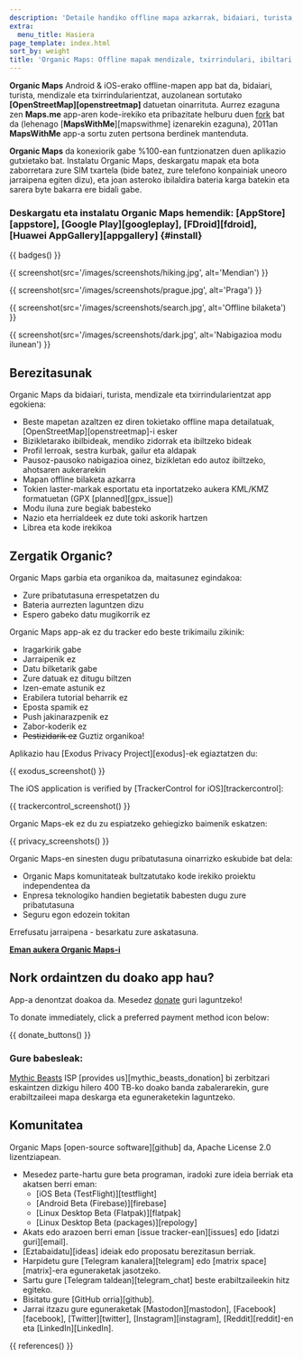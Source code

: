```yaml
---
description: 'Detaile handiko offline mapa azkarrak, bidaiari, turista, gidari, mendizale eta txirrindularientzat, MapsWithMe (Maps.me) app-aren sortzaileek garatutakoa.'
extra:
  menu_title: Hasiera
page_template: index.html
sort_by: weight
title: 'Organic Maps: Offline mapak mendizale, txirrindulari, ibiltari eta nabigaziorako'
---
```


**Organic Maps** Android & iOS-erako offline-mapen app bat da, bidaiari, turista, mendizale eta txirrindularientzat, auzolanean sortutako **[OpenStreetMap][openstreetmap]** datuetan oinarrituta. Aurrez ezaguna zen **Maps.me** app-aren kode-irekiko eta pribazitate helburu duen [fork][fork] bat da (lehenago [**MapsWithMe**][mapswithme] izenarekin ezaguna), 2011an **MapsWithMe** app-a sortu zuten pertsona berdinek mantenduta.

**Organic Maps** da konexiorik gabe %100-ean funtzionatzen duen aplikazio gutxietako bat. Instalatu Organic Maps, deskargatu mapak eta bota zaborretara zure SIM txartela (bide batez, zure telefono konpainiak uneoro jarraipena egiten dizu), eta joan asteroko ibilaldira bateria karga batekin eta sarera byte bakarra ere bidali gabe.

### Deskargatu eta instalatu Organic Maps hemendik: [AppStore][appstore], [Google Play][googleplay], [FDroid][fdroid], [Huawei AppGallery][appgallery] {#install}

{{ badges() }}

{{ screenshot(src='/images/screenshots/hiking.jpg', alt='Mendian') }}

{{ screenshot(src='/images/screenshots/prague.jpg', alt='Praga') }}

{{ screenshot(src='/images/screenshots/search.jpg', alt='Offline bilaketa')
}}

{{ screenshot(src='/images/screenshots/dark.jpg', alt='Nabigazioa modu
ilunean') }}

## Berezitasunak

Organic Maps da bidaiari, turista, mendizale eta txirrindularientzat app
egokiena:

- Beste mapetan azaltzen ez diren tokietako offline mapa detailatuak,
  [OpenStreetMap][openstreetmap]-i esker
- Bizikletarako ibilbideak, mendiko zidorrak eta ibiltzeko bideak
- Profil lerroak, sestra kurbak, gailur eta aldapak
- Pausoz-pausoko nabigazioa oinez, bizikletan edo autoz ibiltzeko, ahotsaren
  aukerarekin
- Mapan offline bilaketa azkarra
- Tokien laster-markak esportatu eta inportatzeko aukera KML/KMZ formatuetan
  (GPX [planned][gpx_issue])
- Modu iluna zure begiak babesteko
- Nazio eta herrialdeek ez dute toki askorik hartzen
- Librea eta kode irekikoa

## Zergatik Organic?

Organic Maps garbia eta organikoa da, maitasunez egindakoa:

- Zure pribatutasuna errespetatzen du
- Bateria aurrezten laguntzen dizu
- Espero gabeko datu mugikorrik ez

Organic Maps app-ak ez du tracker edo beste trikimailu zikinik:

- Iragarkirik gabe
- Jarraipenik ez
- Datu bilketarik gabe
- Zure datuak ez ditugu biltzen
- Izen-emate astunik ez
- Erabilera tutorial beharrik ez
- Eposta spamik ez
- Push jakinarazpenik ez
- Zabor-koderik ez
- ~~Pestizidarik ez~~ Guztiz organikoa!

Aplikazio hau [Exodus Privacy Project][exodus]-ek egiaztatzen du:

{{ exodus_screenshot() }}

The iOS application is verified by [TrackerControl for iOS][trackercontrol]:

{{ trackercontrol_screenshot() }}

Organic Maps-ek ez du zu espiatzeko gehiegizko baimenik eskatzen:

{{ privacy_screenshots() }}

Organic Maps-en sinesten dugu pribatutasuna oinarrizko eskubide bat dela:

- Organic Maps komunitateak bultzatutako kode irekiko proiektu independentea
  da
- Enpresa teknologiko handien begietatik babesten dugu zure pribatutasuna
- Seguru egon edozein tokitan

Errefusatu jarraipena - besarkatu zure askatasuna.

**[Eman aukera Organic Maps-i](#install)**

## Nork ordaintzen du doako app hau?

App-a denontzat doakoa da. Mesedez [donate](@/donate/index.eu.md) guri
laguntzeko!

To donate immediately, click a preferred payment method icon below:

{{ donate_buttons() }}

### Gure babesleak:

[Mythic Beasts](https://www.mythic-beasts.com/) ISP [provides
us][mythic_beasts_donation] bi zerbitzari eskaintzen dizkigu hilero 400
TB-ko doako banda zabalerarekin, gure erabiltzaileei mapa deskarga eta
eguneraketekin laguntzeko.

## Komunitatea

Organic Maps [open-source software][github] da, Apache License 2.0
lizentziapean.

- Mesedez parte-hartu gure beta programan, iradoki zure ideia berriak eta
  akatsen berri eman:
  * [iOS Beta (TestFlight)][testflight]
  * [Android Beta (Firebase)][firebase]
  * [Linux Desktop Beta (Flatpak)][flatpak]
  * [Linux Desktop Beta (packages)][repology]
- Akats edo arazoen berri eman [issue tracker-ean][issues] edo [idatzi
  guri][email].
- [Eztabaidatu][ideas] ideiak edo proposatu berezitasun berriak.
- Harpidetu gure [Telegram kanalera][telegram] edo [matrix
  space][matrix]-era eguneraketak jasotzeko.
- Sartu gure [Telegram taldean][telegram_chat] beste erabiltzaileekin hitz
  egiteko.
- Bisitatu gure [GitHub orria][github].
- Jarrai itzazu gure eguneraketak [Mastodon][mastodon],
  [Facebook][facebook], [Twitter][twitter], [Instagram][instagram],
  [Reddit][reddit]-en eta [LinkedIn][LinkedIn].

[fork]: https://eu.wikipedia.org/wiki/Fork

{{ references() }}
